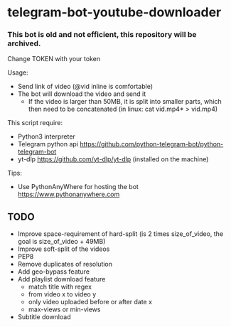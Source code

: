# telegram-bot-youtube-downloader

### This bot is old and not efficient, this repository will be archived.

Change TOKEN with your token 

Usage:
  - Send link of video (@vid inline is comfortable)
  - The bot will download the video and send it
      - If the video is larger than 50MB, it is split into smaller parts, 
        which then need to be concatenated (in linux: cat vid.mp4* > vid.mp4)

This script require:
  - Python3 interpreter
  - Telegram python api https://github.com/python-telegram-bot/python-telegram-bot
  - yt-dlp https://github.com/yt-dlp/yt-dlp (installed on the machine)

Tips:
  - Use PythonAnyWhere for hosting the bot https://www.pythonanywhere.com

## TODO
  - Improve space-requirement of hard-split (is 2 times size_of_video, the goal is size_of_video + 49MB)
  - Improve soft-split of the videos
  - PEP8
  - Remove duplicates of resolution
  - Add geo-bypass feature
  - Add playlist download feature
    - match title with regex
    - from video x to video y
    - only video uploaded before or after date x
    - max-views or min-views
  - Subtitle download

